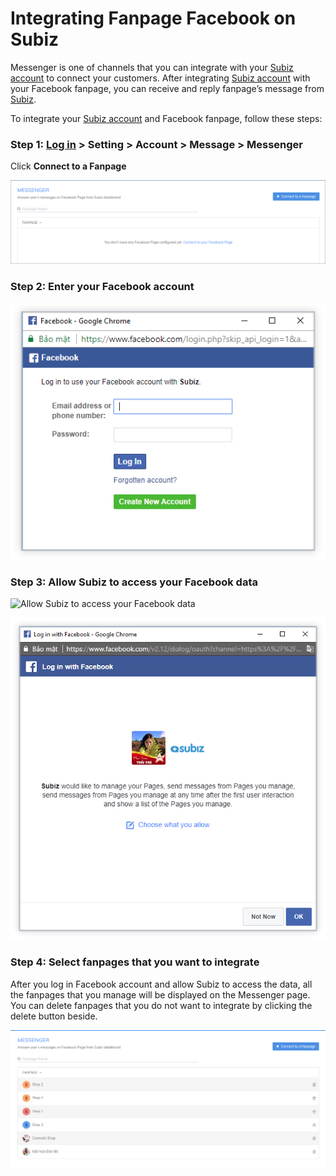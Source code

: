 # Integrating Fanpage Facebook on Subiz

Messenger is one of channels that you can integrate with your [Subiz account](https://app.subiz.com) to connect your customers. After integrating [Subiz account](https://app.subiz.com) with your Facebook fanpage, you can receive and reply fanpage’s message from [Subiz](https://subiz.com/en).

To integrate your [Subiz account](https://app.subiz.com) and Facebook fanpage, follow these steps:

### **Step 1:** [Log in](http://app.subiz.com/login) &gt; Setting &gt; Account &gt; Message &gt; Messenger

Click **Connect to a Fanpage**

![Connect to a Fanpage](../../.gitbook/assets/fanpage.png)

###  **Step 2:** Enter your Facebook account

![Enter your Facebook account](../../.gitbook/assets/nhap-thong-tin-tk.png)

### **Step 3:** Allow Subiz to access your Facebook data

![Allow Subiz to access your Facebook data](https://lh6.googleusercontent.com/2Y-8MZHjk6VXCBFXkyJmcHOtdAYQVL1RVjHcmEzdLpg_h0wjr16xnx495BX-nzn9ibasVwAuNAa1itN_HQMux0yhZU4Dvc1PpgcY7t6GxxFI4Bu4Qwpc3_77KplNtoTlwVY4iqKB)

![Allow Subiz to access your Facebook data](../../.gitbook/assets/fanpage1.png)

### **Step 4:** Select fanpages that you want to integrate

After you log in Facebook account and allow Subiz to access the data, all the fanpages that you manage will be displayed on the Messenger page. You can delete fanpages that you do not want to integrate by clicking the delete button beside.

![Select fanpages that you want to integrate](../../.gitbook/assets/ket-noi-nhieu-fanpage.png)

